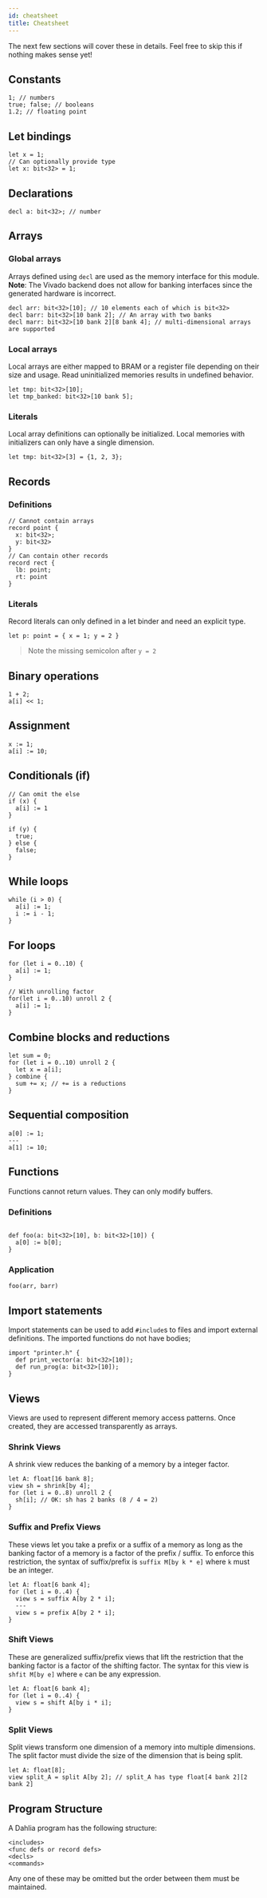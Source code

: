 ```yaml
---
id: cheatsheet
title: Cheatsheet
---
```


The next few sections will cover these in details. Feel free to skip this if
nothing makes sense yet!

## Constants

```dahlia
1; // numbers
true; false; // booleans
1.2; // floating point
```

## Let bindings

```dahlia
let x = 1;
// Can optionally provide type
let x: bit<32> = 1;
```

## Declarations

```dahlia
decl a: bit<32>; // number
```

## Arrays

### Global arrays

Arrays defined using `decl` are used as the memory interface for this module.
**Note**: The Vivado backend does not allow for banking interfaces since the
generated hardware is incorrect.

```dahlia
decl arr: bit<32>[10]; // 10 elements each of which is bit<32>
decl barr: bit<32>[10 bank 2]; // An array with two banks
decl marr: bit<32>[10 bank 2][8 bank 4]; // multi-dimensional arrays are supported
```

### Local arrays

Local arrays are either mapped to BRAM or a register file depending on their
size and usage. Read uninitialized memories results in undefined behavior.

```dahlia
let tmp: bit<32>[10];
let tmp_banked: bit<32>[10 bank 5];
```

### Literals

Local array definitions can optionally be initialized. Local memories with
initializers can only have a single dimension.

```dahlia
let tmp: bit<32>[3] = {1, 2, 3};
```

## Records

### Definitions

```dahlia
// Cannot contain arrays
record point {
  x: bit<32>;
  y: bit<32>
}
// Can contain other records
record rect {
  lb: point;
  rt: point
}
```

### Literals

Record literals can only defined in a let binder and need an explicit type.

```dahlia
let p: point = { x = 1; y = 2 }
```

> Note the missing semicolon after `y = 2`

## Binary operations

```dahlia
1 + 2;
a[i] << 1;
```

## Assignment

```dahlia
x := 1;
a[i] := 10;
```

## Conditionals (if)

```dahlia
// Can omit the else
if (x) {
  a[i] := 1
}

if (y) {
  true;
} else {
  false;
}
```

## While loops

```dahlia
while (i > 0) {
  a[i] := 1;
  i := i - 1;
}
```

## For loops

```dahlia
for (let i = 0..10) {
  a[i] := 1;
}
```

```dahlia
// With unrolling factor
for(let i = 0..10) unroll 2 {
  a[i] := 1;
}
```

## Combine blocks and reductions

```dahlia
let sum = 0;
for (let i = 0..10) unroll 2 {
  let x = a[i];
} combine {
  sum += x; // += is a reductions
}
```

## Sequential composition

```dahlia
a[0] := 1;
---
a[1] := 10;
```

## Functions

Functions cannot return values. They can only modify buffers.

### Definitions

```dahlia

def foo(a: bit<32>[10], b: bit<32>[10]) {
  a[0] := b[0];
}
```

### Application

```dahlia
foo(arr, barr)
```

## Import statements

Import statements can be used to add `#include`s to files and import external
definitions. The imported functions do not have bodies;

```dahlia
import "printer.h" {
  def print_vector(a: bit<32>[10]);
  def run_prog(a: bit<32>[10]);
}
```


## Views

Views are used to represent different memory access patterns.
Once created, they are accessed transparently as arrays.

### Shrink Views
A shrink view reduces the banking of a memory by a integer factor.

```dahlia
let A: float[16 bank 8];
view sh = shrink[by 4];
for (let i = 0..8) unroll 2 {
  sh[i]; // OK: sh has 2 banks (8 / 4 = 2)
}
```

### Suffix and Prefix Views
These views let you take a prefix or a suffix of a memory as long as the banking factor of a memory
is a factor of the prefix / suffix. To enforce this restriction, the syntax of suffix/prefix is
`suffix M[by k * e]` where `k` must be an integer.

```dahlia
let A: float[6 bank 4];
for (let i = 0..4) {
  view s = suffix A[by 2 * i];
  ---
  view s = prefix A[by 2 * i];
}
```

### Shift Views
These are generalized suffix/prefix views that lift the restriction that the banking factor
is a factor of the shifting factor. The syntax for this view is `shfit M[by e]` where `e` can be
any expression.

```dahlia
let A: float[6 bank 4];
for (let i = 0..4) {
  view s = shift A[by i * i];
}
```

### Split Views
Split views transform one dimension of a memory into multiple dimensions.
The split factor must divide the size of the dimension that is being split.

```dahlia
let A: float[8];
view split_A = split A[by 2]; // split_A has type float[4 bank 2][2 bank 2]
```

## Program Structure

A Dahlia program has the following structure:
```
<includes>
<func defs or record defs>
<decls>
<commands>
```

Any one of these may be omitted but the order between them must be maintained.
